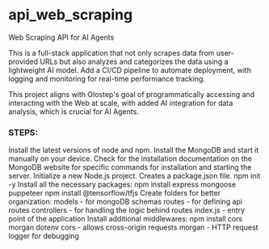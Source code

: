 # api_web_scraping
Web Scraping API for AI Agents

This is a full-stack application that not only scrapes data from user-provided URLs but also analyzes and categorizes the data using a lightweight AI model. Add a CI/CD pipeline to automate deployment, with logging and monitoring for real-time performance tracking.

This project aligns with Olostep's goal of programmatically accessing and interacting with the Web at scale, with added AI integration for data analysis, which is crucial for AI Agents.



### STEPS:
Install the latest versions of node and npm.
Install the MongoDB and start it manually on your device.
    Check for the installation documentation on the MongoDB website for specific commands for installation and starting the server.
Initialize a new Node.js project. Creates a package.json file.
    npm init -y
Install all the necessary packages:
    npm install express mongoose puppeteer
    npm install @tensorflow/tfjs
Create folders for better organization:
    models - for mongoDB schemas
    routes - for defining api routes
    controllers - for handling the logic behind routes
    index.js - entry point of the application
Install additional middlewares:
    npm install cors morgan dotenv
        cors - allows cross-origin requests
        morgan - HTTP request logger for debugging